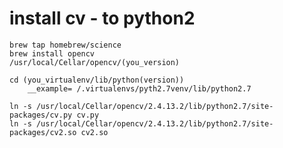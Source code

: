 # install cv  - to python2

    brew tap homebrew/science
    brew install opencv
    /usr/local/Cellar/opencv/(you_version)

    cd (you_virtualenv/lib/python(version))
        __example= /.virtualenvs/pyth2.7venv/lib/python2.7

    ln -s /usr/local/Cellar/opencv/2.4.13.2/lib/python2.7/site-packages/cv.py cv.py
    ln -s /usr/local/Cellar/opencv/2.4.13.2/lib/python2.7/site-packages/cv2.so cv2.so

